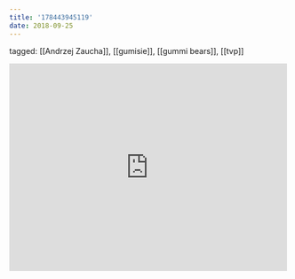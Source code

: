 ```yaml
---
title: '178443945119'
date: 2018-09-25
---
```

tagged: [[Andrzej Zaucha]], [[gumisie]], [[gummi bears]], [[tvp]]
<iframe allow="accelerometer; autoplay; clipboard-write; encrypted-media; gyroscope; picture-in-picture" allowfullscreen="" frameborder="0" height="375" id="youtube_iframe" src="https://www.youtube.com/embed/vENXCSp7Bg0?feature=oembed&amp;enablejsapi=1&amp;origin=https://safe.txmblr.com&amp;wmode=opaque" width="500"></iframe>